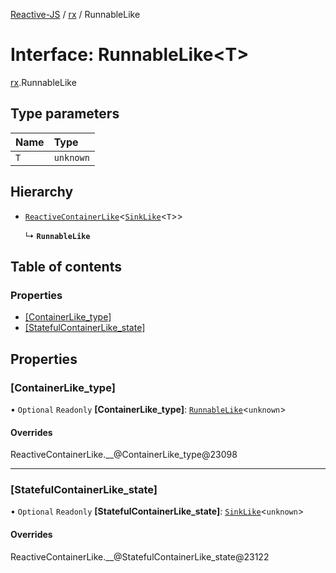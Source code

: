 [Reactive-JS](../README.md) / [rx](../modules/rx.md) / RunnableLike

# Interface: RunnableLike<T\>

[rx](../modules/rx.md).RunnableLike

## Type parameters

| Name | Type |
| :------ | :------ |
| `T` | `unknown` |

## Hierarchy

- [`ReactiveContainerLike`](rx.ReactiveContainerLike.md)<[`SinkLike`](rx.SinkLike.md)<`T`\>\>

  ↳ **`RunnableLike`**

## Table of contents

### Properties

- [[ContainerLike\_type]](rx.RunnableLike.md#[containerlike_type])
- [[StatefulContainerLike\_state]](rx.RunnableLike.md#[statefulcontainerlike_state])

## Properties

### [ContainerLike\_type]

• `Optional` `Readonly` **[ContainerLike\_type]**: [`RunnableLike`](rx.RunnableLike.md)<`unknown`\>

#### Overrides

ReactiveContainerLike.\_\_@ContainerLike\_type@23098

___

### [StatefulContainerLike\_state]

• `Optional` `Readonly` **[StatefulContainerLike\_state]**: [`SinkLike`](rx.SinkLike.md)<`unknown`\>

#### Overrides

ReactiveContainerLike.\_\_@StatefulContainerLike\_state@23122
